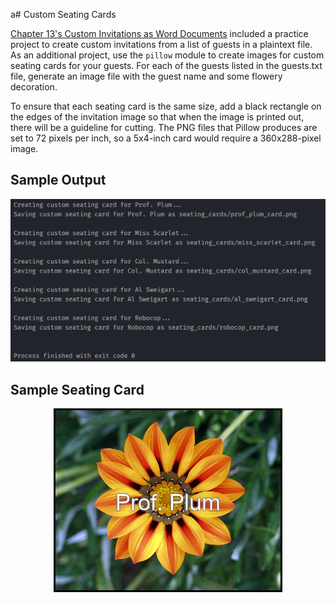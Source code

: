 a# Custom Seating Cards

[Chapter 13's Custom Invitations as Word Documents](../custom_invitations/)  included a practice project to create custom invitations from a list of guests in a plaintext file. As an additional project, use the `pillow` module to create images for custom seating cards for your guests. For each of the guests listed in the guests.txt file, generate an image file with the guest name and some flowery decoration.

To ensure that each seating card is the same size, add a black rectangle on the edges of the invitation image so that when the image is printed out, there will be a guideline for cutting. The PNG files that Pillow produces are set to 72 pixels per inch, so a 5x4-inch card would require a 360x288-pixel image.

## Sample Output
<p align=center>
  <img src=./sample_output.png alt=sample console output>
</p>

## Sample Seating Card
<p align=center>
  <img src=./seating_cards/prof_plum_card.png alt=sample seating card>
</p>

